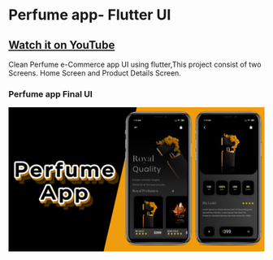 # Perfume app- Flutter UI

## [Watch it on YouTube]()


Clean Perfume e-Commerce app UI using flutter,This project consist of two Screens. Home Screen and Product Details Screen. 

### Perfume app Final UI

![App UI](/Perfume.png)
